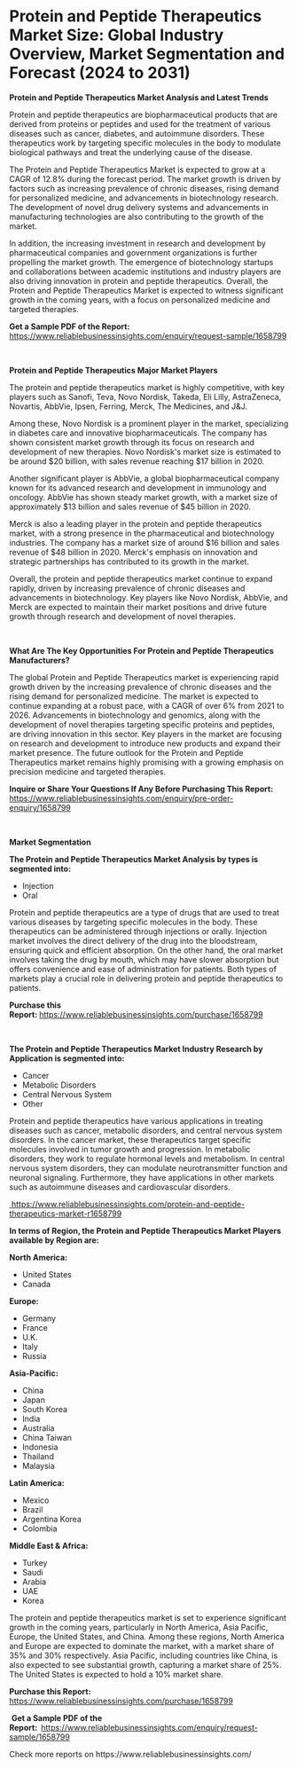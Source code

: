 <p><h1>Protein and Peptide Therapeutics Market Size: Global Industry Overview, Market Segmentation and Forecast (2024 to 2031)</h1></p><p><strong>Protein and Peptide Therapeutics Market Analysis and Latest Trends</strong></p>
<p><p>Protein and peptide therapeutics are biopharmaceutical products that are derived from proteins or peptides and used for the treatment of various diseases such as cancer, diabetes, and autoimmune disorders. These therapeutics work by targeting specific molecules in the body to modulate biological pathways and treat the underlying cause of the disease.</p><p>The Protein and Peptide Therapeutics Market is expected to grow at a CAGR of 12.8% during the forecast period. The market growth is driven by factors such as increasing prevalence of chronic diseases, rising demand for personalized medicine, and advancements in biotechnology research. The development of novel drug delivery systems and advancements in manufacturing technologies are also contributing to the growth of the market.</p><p>In addition, the increasing investment in research and development by pharmaceutical companies and government organizations is further propelling the market growth. The emergence of biotechnology startups and collaborations between academic institutions and industry players are also driving innovation in protein and peptide therapeutics. Overall, the Protein and Peptide Therapeutics Market is expected to witness significant growth in the coming years, with a focus on personalized medicine and targeted therapies.</p></p>
<p><strong>Get a Sample PDF of the Report:&nbsp;</strong> <a href="https://www.reliablebusinessinsights.com/enquiry/request-sample/1658799">https://www.reliablebusinessinsights.com/enquiry/request-sample/1658799</a></p>
<p>&nbsp;</p>
<p><strong>Protein and Peptide Therapeutics Major Market Players</strong></p>
<p><p>The protein and peptide therapeutics market is highly competitive, with key players such as Sanofi, Teva, Novo Nordisk, Takeda, Eli Lilly, AstraZeneca, Novartis, AbbVie, Ipsen, Ferring, Merck, The Medicines, and J&J.</p><p>Among these, Novo Nordisk is a prominent player in the market, specializing in diabetes care and innovative biopharmaceuticals. The company has shown consistent market growth through its focus on research and development of new therapies. Novo Nordisk's market size is estimated to be around $20 billion, with sales revenue reaching $17 billion in 2020.</p><p>Another significant player is AbbVie, a global biopharmaceutical company known for its advanced research and development in immunology and oncology. AbbVie has shown steady market growth, with a market size of approximately $13 billion and sales revenue of $45 billion in 2020.</p><p>Merck is also a leading player in the protein and peptide therapeutics market, with a strong presence in the pharmaceutical and biotechnology industries. The company has a market size of around $16 billion and sales revenue of $48 billion in 2020. Merck's emphasis on innovation and strategic partnerships has contributed to its growth in the market.</p><p>Overall, the protein and peptide therapeutics market continue to expand rapidly, driven by increasing prevalence of chronic diseases and advancements in biotechnology. Key players like Novo Nordisk, AbbVie, and Merck are expected to maintain their market positions and drive future growth through research and development of novel therapies.</p></p>
<p>&nbsp;</p>
<p><strong>What Are The Key Opportunities For Protein and Peptide Therapeutics Manufacturers?</strong></p>
<p><p>The global Protein and Peptide Therapeutics market is experiencing rapid growth driven by the increasing prevalence of chronic diseases and the rising demand for personalized medicine. The market is expected to continue expanding at a robust pace, with a CAGR of over 6% from 2021 to 2026. Advancements in biotechnology and genomics, along with the development of novel therapies targeting specific proteins and peptides, are driving innovation in this sector. Key players in the market are focusing on research and development to introduce new products and expand their market presence. The future outlook for the Protein and Peptide Therapeutics market remains highly promising with a growing emphasis on precision medicine and targeted therapies.</p></p>
<p><strong>Inquire or Share Your Questions If Any Before Purchasing This Report:</strong> <a href="https://www.reliablebusinessinsights.com/enquiry/pre-order-enquiry/1658799">https://www.reliablebusinessinsights.com/enquiry/pre-order-enquiry/1658799</a></p>
<p>&nbsp;</p>
<p><strong>Market Segmentation</strong></p>
<p><strong>The Protein and Peptide Therapeutics Market Analysis by types is segmented into:</strong></p>
<p><ul><li>Injection</li><li>Oral</li></ul></p>
<p><p>Protein and peptide therapeutics are a type of drugs that are used to treat various diseases by targeting specific molecules in the body. These therapeutics can be administered through injections or orally. Injection market involves the direct delivery of the drug into the bloodstream, ensuring quick and efficient absorption. On the other hand, the oral market involves taking the drug by mouth, which may have slower absorption but offers convenience and ease of administration for patients. Both types of markets play a crucial role in delivering protein and peptide therapeutics to patients.</p></p>
<p><strong>Purchase this Report:&nbsp;</strong><a href="https://www.reliablebusinessinsights.com/purchase/1658799">https://www.reliablebusinessinsights.com/purchase/1658799</a></p>
<p>&nbsp;</p>
<p><strong>The Protein and Peptide Therapeutics Market Industry Research by Application is segmented into:</strong></p>
<p><ul><li>Cancer</li><li>Metabolic Disorders</li><li>Central Nervous System</li><li>Other</li></ul></p>
<p><p>Protein and peptide therapeutics have various applications in treating diseases such as cancer, metabolic disorders, and central nervous system disorders. In the cancer market, these therapeutics target specific molecules involved in tumor growth and progression. In metabolic disorders, they work to regulate hormonal levels and metabolism. In central nervous system disorders, they can modulate neurotransmitter function and neuronal signaling. Furthermore, they have applications in other markets such as autoimmune diseases and cardiovascular disorders.</p></p>
<p><a href="https://www.reliablebusinessinsights.com/protein-and-peptide-therapeutics-market-r1658799">&nbsp;https://www.reliablebusinessinsights.com/protein-and-peptide-therapeutics-market-r1658799</a></p>
<p><strong>In terms of Region, the Protein and Peptide Therapeutics Market Players available by Region are:</strong></p>
<p>
    <p> <strong> North America: </strong>
        <ul>
            <li>United States</li>
            <li>Canada</li>
        </ul>
        </p> 
    <p> <strong> Europe: </strong>
        <ul>
            <li>Germany</li>
            <li>France</li>
            <li>U.K.</li>
            <li>Italy</li>
            <li>Russia</li>
        </ul>
        </p> 
    <p> <strong> Asia-Pacific: </strong>
        <ul>
            <li>China</li>
            <li>Japan</li>
            <li>South Korea</li>
            <li>India</li>
            <li>Australia</li>
            <li>China Taiwan</li>
            <li>Indonesia</li>
            <li>Thailand</li>
            <li>Malaysia</li>
        </ul>
        </p> 
    <p> <strong> Latin America: </strong>
        <ul>
            <li>Mexico</li>
            <li>Brazil</li>
            <li>Argentina Korea</li>
            <li>Colombia</li>
        </ul>
        </p> 
    <p> <strong> Middle East & Africa: </strong>
        <ul>
            <li>Turkey</li>
            <li>Saudi</li>
            <li>Arabia</li>
            <li>UAE</li>
            <li>Korea</li>
        </ul>
    </p>
    </p>
<p><p>The protein and peptide therapeutics market is set to experience significant growth in the coming years, particularly in North America, Asia Pacific, Europe, the United States, and China. Among these regions, North America and Europe are expected to dominate the market, with a market share of 35% and 30% respectively. Asia Pacific, including countries like China, is also expected to see substantial growth, capturing a market share of 25%. The United States is expected to hold a 10% market share.</p></p>
<p><strong>Purchase this Report: </strong><a href="https://www.reliablebusinessinsights.com/purchase/1658799">https://www.reliablebusinessinsights.com/purchase/1658799</a></p>
<p>&nbsp;<strong>Get a Sample PDF of the Report:&nbsp;&nbsp;</strong><a href="https://www.reliablebusinessinsights.com/enquiry/request-sample/1658799">https://www.reliablebusinessinsights.com/enquiry/request-sample/1658799</a></p>
<p><strong></strong></p>
<p>Check more reports on https://www.reliablebusinessinsights.com/</p>